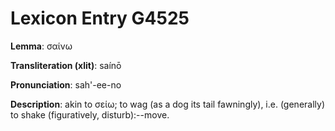 # Lexicon Entry G4525

**Lemma**: σαίνω

**Transliteration (xlit)**: saínō

**Pronunciation**: sah'-ee-no

**Description**:
akin to σείω; to wag (as a dog its tail fawningly), i.e. (generally) to shake (figuratively, disturb):--move.
